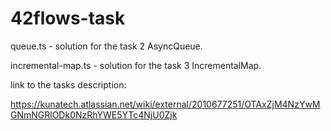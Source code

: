 # 42flows-task

queue.ts - solution for the task 2 AsyncQueue.

incremental-map.ts - solution for the task 3 IncrementalMap.

link to the tasks description: 

https://kunatech.atlassian.net/wiki/external/2010677251/OTAxZjM4NzYwMGNmNGRlODk0NzRhYWE5YTc4NjU0Zjk
